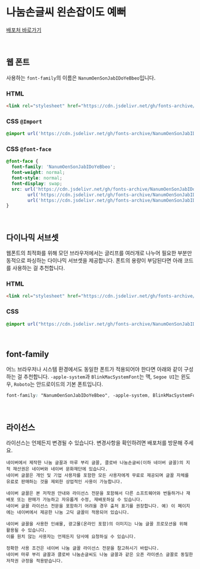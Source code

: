 # 나눔손글씨 왼손잡이도 예뻐

[배포처 바로가기](https://hangeul.naver.com/fonts/search?f=clova)

&nbsp;

## 웹 폰트

사용하는 `font-family`의 이름은 `NanumOenSonJabIDoYeBbeo`입니다.

### HTML

```html
<link rel="stylesheet" href="https://cdn.jsdelivr.net/gh/fonts-archive/NanumOenSonJabIDoYeBbeo/NanumOenSonJabIDoYeBbeo.css" type="text/css"/>
```

### CSS `@Import`

```css
@import url('https://cdn.jsdelivr.net/gh/fonts-archive/NanumOenSonJabIDoYeBbeo/NanumOenSonJabIDoYeBbeo.css');
```

### CSS `@font-face`

```css
@font-face {
  font-family: 'NanumOenSonJabIDoYeBbeo';
  font-weight: normal;
  font-style: normal;
  font-display: swap;
  src: url('https://cdn.jsdelivr.net/gh/fonts-archive/NanumOenSonJabIDoYeBbeo/NanumOenSonJabIDoYeBbeo.woff2') format('woff2'),
        url('https://cdn.jsdelivr.net/gh/fonts-archive/NanumOenSonJabIDoYeBbeo/NanumOenSonJabIDoYeBbeo.woff') format('woff'),
        url('https://cdn.jsdelivr.net/gh/fonts-archive/NanumOenSonJabIDoYeBbeo/NanumOenSonJabIDoYeBbeo.ttf') format('truetype');
}
```

&nbsp;

## 다이나믹 서브셋

웹폰트의 최적화를 위해 모던 브라우저에서는 글리프를 여러개로 나누어 필요한 부분만 동적으로 파싱하는 다이나믹 서브셋을 제공합니다. 폰트의 용량이 부담된다면 아래 코드를 사용하는 걸 추천합니다.

### HTML

```html
<link rel="stylesheet" href="https://cdn.jsdelivr.net/gh/fonts-archive/NanumOenSonJabIDoYeBbeo/subsets/NanumOenSonJabIDoYeBbeo-dynamic-subset.css" type="text/css"/>
```

### CSS

```css
@import url("https://cdn.jsdelivr.net/gh/fonts-archive/NanumOenSonJabIDoYeBbeo/subsets/NanumOenSonJabIDoYeBbeo-dynamic-subset.css");
```

&nbsp;

## font-family

어느 브라우저나 시스템 환경에서도 동일한 폰트가 적용되어야 한다면 아래와 같이 구성하는 걸 추천합니다. `-apple-system`과 `BlinkMacSystemFont`는 맥, `Segoe UI`는 윈도우, `Roboto`는 안드로이드의 기본 폰트입니다.

```css
font-family: "NanumOenSonJabIDoYeBbeo", -apple-system, BlinkMacSystemFont, "Segoe UI",Roboto, Oxygen, Ubuntu, Cantarell, "Open Sans", "Helvetica Neue", sans-serif;
```

&nbsp;

## 라이선스

라이선스는 언제든지 변경될 수 있습니다. 변경사항을 확인하려면 배포처를 방문해 주세요.

```
네이버에서 제작한 나눔 글꼴과 마루 부리 글꼴, 클로바 나눔손글씨(이하 네이버 글꼴)의 지적 재산권은 네이버와 네이버 문화재단에 있습니다.
네이버 글꼴은 개인 및 기업 사용자를 포함한 모든 사용자에게 무료로 제공되며 글꼴 자체를 유료로 판매하는 것을 제외한 상업적인 사용이 가능합니다.

네이버 글꼴은 본 저작권 안내와 라이선스 전문을 포함해서 다른 소프트웨어와 번들하거나 재배포 또는 판매가 가능하고 자유롭게 수정, 재배포하실 수 있습니다.
네이버 글꼴 라이선스 전문을 포함하기 어려울 경우 출처 표기를 권장합니다. 예) 이 페이지에는 네이버에서 제공한 나눔 고딕 글꼴이 적용되어 있습니다.

네이버 글꼴을 사용한 인쇄물, 광고물(온라인 포함)의 이미지는 나눔 글꼴 프로모션을 위해 활용될 수 있습니다.
이를 원치 않는 사용자는 언제든지 당사에 요청하실 수 있습니다.

정확한 사용 조건은 네이버 나눔 글꼴 라이선스 전문을 참고하시기 바랍니다.
네이버 마루 부리 글꼴과 클로바 나눔손글씨도 나눔 글꼴과 같은 오픈 라이센스 글꼴로 동일한 저작권 규정을 적용받습니다.
```
